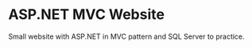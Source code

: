 <h1>ASP.NET MVC Website</h1>
<p>Small website with ASP.NET in MVC pattern and SQL Server to practice.</p>
